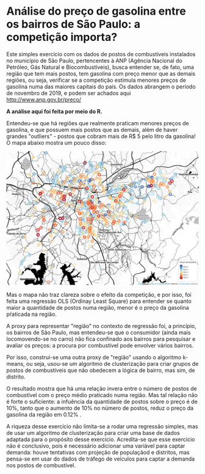# Análise do preço de gasolina entre os bairros de São Paulo: a competição importa?

Este simples exercício com os dados de postos de combustíveis instalados no município de São Paulo, pertencentes à ANP 
(Agência Nacional do Petróleo, Gás Natural e Biocombustíveis), busca entender se, de fato, uma região que tem mais postos, 
tem gasolina com preço menor que as demais regiões, ou seja, verificar se a competição estimula menores preços de gasolina 
numa das maiores capitais do país. 
Os dados abrangem o período de novembro de 2019, e podem ser achados aqui http://www.anp.gov.br/preco/ 

**A análise aqui foi feita por meio do R.** 

Entendeu-se que há regiões que realmente praticam menores preços de gasolina, e que possuem mais postos que as demais, 
além de haver grandes "outliers" - postos que cobram mais de R$ 5 pelo litro da gasolina! O mapa abaixo mostra um pouco disso: 

![alt text](https://github.com/JimmyFlorido/GasolinaPreco-Analise/blob/master/SampaGas2.png "PostosPrecos")

Mas o mapa não traz clareza sobre o efeito da competição, e por isso, foi feita uma regressão OLS (Ordinay Least Square) para 
entender se quanto maior a quantidade de postos numa região, menor é o preço da gasolina pŕaticada na região. 

A proxy para representar "região" no contexto de regressão foi, a princípio, os bairros de São Paulo, mas entendeu-se que 
o consumidor (ainda mais locomovendo-se no carro) não fica confinado aos bairros para pesquisar e avaliar os preços: a procura 
por combustível pode envolver vários bairros. 
 
Por isso, construi-se uma outra proxy de "região" usando o algoritmo k-means, ou seja, usou-se um algoritmo de clusterização 
para criar grupos de postos de combustíveis que não obedecem a lógica de bairro, mas sim, de distrito. 

O resultado mostra que há uma relação invera entre o número de postos de combustível com o preço médio praticado numa região.
Mas tal relação não é forte o suficiente: a infuência da quantidade de postos sobre o preço é de 10%, tanto que o aumento de 
10% no número de postos, reduz o preço da gasolina da região em 0.12% . 

A riqueza desse exercício não limita-se a rodar uma regressão simples, mas de usar um algoritmo de clusterização para criar uma base de dados adaptada para o propósito desse exercício. Acredita-se que esse exercício não é conclusivo, pois é necessário adicionar uma variável para captar demanda: houve tentativas com projeção de populaçãod e distritos, mas pensa-se em usar do dados de tráfego de veículos para captar a demanda nos postos de combustível. 
